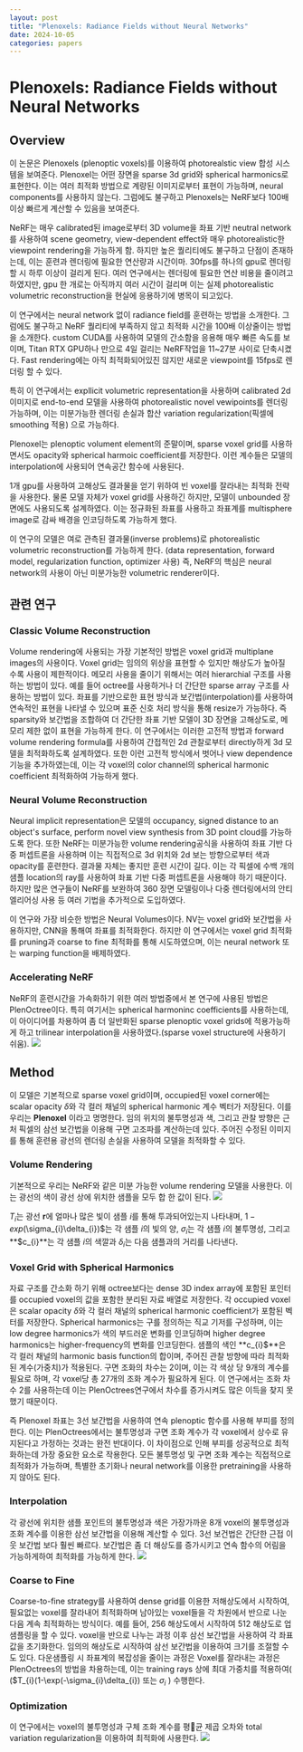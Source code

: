 ```yaml
---
layout: post
title: "Plenoxels: Radiance Fields without Neural Networks"
date: 2024-10-05
categories: papers
---
```


# Plenoxels: Radiance Fields without Neural Networks
 
## Overview
이 논문은 Plenoxels (plenoptic voxels)를 이용하여 photorealstic view 합성 시스템을 보여준다. Plenoxel는 어떤 장면을 sparse 3d grid와 spherical harmonics로 표현한다.
이는 여러 최적화 방법으로 계량된 이미지로부터 표현이 가능하며, neural components를 사용하지 않는다. 그럼에도 불구하고 Plenoxels는 NeRF보다 100배 이상 빠르게 계산할 수 있음을 보여준다. 

NeRF는 매우 calibrated된 image로부터 3D volume을 좌표 기반 neutral network를 사용하여 scene geometry, view-dependent effect와 매우 photorealistic한 viewpoint rendering을 가능하게 함. 
하지만 높은 퀄리티에도 불구하고 단점이 존재하는데, 이는 훈련과 렌더링에 필요한 연산량과 시간이마. 30fps를 하나의 gpu로 렌더링 할 시 하루 이상이 걸리게 된다. 여러 연구에서는 렌더링에 필요한 연산 비용을 줄이려고 하였지만,
gpu 한 개로는 아직까지 여러 시간이 걸리며 이는 실제 photorealistic volumetric reconstruction을 현실에 응용하기에 병목이 되고있다.

이 연구에서는 neural network 없이 radiance field를 훈련하는 방법을 소개한다. 그럼에도 불구하고 NeRF 퀄리티에 부족하지 않고 최적화 시간을 100배 이상줄이는 방법을 소개한다.
custom CUDA를 사용하여 모델의 간소함을 응용해 매우 빠른 속도를 보이며, Titan RTX GPU하나 만으로 4일 걸리는 NeRF작업을 11~27분 사이로 단축시켰다. Fast rendering에는 아직 최적화되어있진 않지만
새로운 viewpoint를 15fps로 렌더링 할 수 있다. 

특히 이 연구에서는 expllicit volumetric representation을 사용하며 calibrated 2d 이미지로 end-to-end 모델을 사용하여 photorealistic novel vewipoints를 렌더링 가능하며,
이는 미분가능한 렌더링 손실과 합산 variation regularization(픽셀에 smoothing 적용) 으로 가능하다.

Plenoxel는 plenoptic volument element의 준말이며, sparse voxel grid를 사용하면서도 opacity와 spherical harmoic coefficient를 저장한다. 이런 계수들은 모델의 interpolation에 사용되어 
연속공간 함수에 사용된다.

1개 gpu를 사용하여 고해상도 결과물을 얻기 위하여 빈 voxel를 잘라내는 최적화 전략을 사용한다. 물론 모델 자체가 voxel grid를 사용하긴 하지만, 모델이 unbounded 장면에도 사용되도록 설계하였다.
이는 정규화된 좌표를 사용하고 좌표계를 multisphere image로 감싸 배경을 인코딩하도록 가능하게 했다.

이 연구의 모델은 여로 관측된 결과물(inverse problems)로 photorealistic volumetric reconstruction를 가능하게 한다. (data representation, forward model, regularization function, optimizer 사용)
즉, NeRF의 핵심은 neural network의 사용이 아닌 미분가능한 volumetric renderer이다.

## 관련 연구
### Classic Volume Reconstruction
Volume rendering에 사용되는 가장 기본적인 방법은 voxel grid과 multiplane images의 사용이다. Voxel grid는 임의의 위상을 표현할 수 있지만 해상도가 높아질 수록 사용이 제한적이다. 메모리 사용을 줄이기 위해서는 여러 hierarchial 구조를 사용하는 방법이 있다. 예를 들어 octree를 사용하거나 더 간단한 sparse array 구조를 사용하는 방법이 있다. 좌표를 기반으로한 표현 방식과 보간법(interpolation)를 사용하여 연속적인 표현을 나타낼 수 있으며 표준 신호 처리 방식을 통해 resize가 가능하다. 즉 sparsity와 보간법을 조합하여 더 간단한
좌표 기반 모델이 3D 장면을 고해상도로, 메모리 제한 없이 표현을 가능하게 한다. 이 연구에서는 이러한 고전적 방법과 forward volume rendering formula를 사용하여 간접적인 2d 관찰로부터 directly하게 3d 모델을 최적화하도록 설계하였다. 또한 이런 고전적 방식에서 벗어나 view dependence 기능을 추가하였는데, 이는 각 voxel의 color channel의 spherical harmonic coefficient 최적화하여 가능하게 했다. 

### Neural Volume Reconstruction
Neural implicit representation은 모델의 occupancy, signed distance to an object's surface, perform novel view synthesis from 3D point cloud를 가능하도록 한다. 
또한 NeRF는 미분가능한 volume rendering공식을 사용하여 좌표 기반 다중 퍼셉트론을 사용하며 이는 직접적으로 3d 위치와 2d 보는 방향으로부터 색과 opacity를 훈련한다. 결과물 자체는 좋지만 훈련 시간이 길다. 이는 각 픽셀에 수백 개의 샘플 location의 ray를 사용하여 좌표 기반 다중 퍼셉트론을 사용해야 하기 때문이다. 하지만 많은 연구들이 NeRF를 보완하여 360 장면 모델링이나 다중 렌더링에서의 안티 엘리어싱 사용 등 여러 기법을 추가적으로 도입하였다.

이 연구와 가장 비슷한 방법은 Neural Volumes이다. NV는 voxel grid와 보간법을 사용하지만, CNN을 통해여 좌표를 최적화한다. 하지만 이 연구에서는 voxel grid 최적화를 pruning과
coarse to fine 최적화를 통해 시도하였으며, 이는 neural network 또는 warping function을 배제하였다.

### Accelerating NeRF
NeRF의 훈련시간을 가속화하기 위한 여러 방법중에서 본 연구에 사용된 방법은 PlenOctree이다. 특히 여기서는 spherical harmoninc coefficients를 사용하는데, 이 아이디어를 차용하여 좀 더 일반화된 sparse plenoptic voxel grids에 적용가능하게 하고 trilinear interpolation을 사용하였다.(sparse voxel structure에 사용하기 쉬움).
![](/images/Plenoxels/1.png)


## Method
이 모델은 기본적으로 sparse voxel grid이며, occupied된 voxel corner에는 scalar opacity $\delta$와 각 컬러 채널의 spherical harmonic 계수 벡터가 저장된다. 이를 우리는 **Plenoxel** 이라고 명명한다. 임의 위치의 불투명성과 색, 그리고 관찰 방향은 근처 픽셀의 삼선 보간법을 이용해 구면 고조파를 계산하는데 있다. 주어진 수정된 이미지를 통해 훈련용 광선의 렌더링 손실을 사용하여 모델을 최적화할 수 있다. 

### Volume Rendering
기본적으로 우리는 NeRF와 같은 미분 가능한 volume rendering 모델을 사용한다. 이는 광선의 색이 광선 상에 위치한 샘플을 모두 합 한 값이 된다. 
![](/images/Plenoxels/2.png)

$T_{i}$는 광선 **r**에 얼마나 많은 빛이 샘플 *i*를 통해 투과되어있는지 나타내며, $1 - exp($\sigma_{i}\delta_{i})$는 각 샘플 *i*의 빛의 양, $\sigma_{i}$는 각 샘플 *i*의 불투명성, 그리고 **$c_{i}**는 각 샘플 *i*의 색깔과 $\delta_{i}$는 다음 샘플과의 거리를 나타낸다. 

### Voxel Grid with Spherical Harmonics
자료 구조를 간소화 하기 위해 octree보다는 dense 3D index array에 포함된 포인터를 occupied voxel의 값을 포함한 분리된 자료 배열로 저장한다. 각 occupied voxel은 scalar opacity $\delta$와 각 컬러 채널의 spherical harmonic coefficient가 포함된 벡터를 저장한다. Spherical harmonics는 구를 정의하는 직교 기저를 구성하며, 이는 low degree harmonics가 색의 부드러운 변화를 인코딩하며 higher degree harmonics는 higher-frequency의 변화를 인코딩한다. 샘플의 색인 **c_{i}$**은 각 컬러 채널의 harmonic basis function의 합이며, 주어진 관찰 방향에 따라 최적화된 계수(가중치)가 적용된다. 구면 조화의 차수는 2이며, 이는 각 색상 당 9개의 계수를 필요로 하며, 각 voxel당 총 27개의 조화 계수가 필요하게 된다. 이 연구에서는 조화 차수 2를 사용하는데 이는 PlenOctrees연구에서 차수를 증가시켜도 많은 이득을 찾지 못했기 때문이다.

즉 Plenoxel 좌표는 3선 보간법을 사용하여 연속 plenoptic 함수를 사용해 부피를 정의한다. 이는 PlenOctrees에서는 불투명성과 구면 조화 계수가 각 voxel에서 상수로 유지된다고 가정하는 것과는 완전 반대이다. 이 차이점으로 인해 부피를 성공적으로 최적화하는데 가장 중요한 요소로 작용한다. 모든 불투명성 및 구면 조화 계수는 직접적으로 최적화가 가능하며, 특별한 초기화나 neural network를 이용한 pretraining을 사용하지 않아도 된다.

### Interpolation
각 광선에 위치한 샘플 포인트의 불투명성과 색은 가장가까운 8개 voxel의 불투명성과 조화 계수를 이용한 삼선 보간법을 이용해 계산할 수 있다. 3선 보건법은 간단한 근접 이웃 보간법 보다 훨씬 빠르다. 보간법은 좀 더 해상도를 증가시키고 연속 함수의 어림을 가능하게하여 최적화를 가능하게 한다. 
![](/images/Plenoxels/3.png)

### Coarse to Fine
Coarse-to-fine strategy를 사용하여 dense grid를 이용한 저해상도에서 시작하여, 필요없는 voxel를 잘라내어 최적화하며 남아있는 voxel들을 각 차원에서 반으로 나눈 다음 계속 최적화하는 방식이다. 예를 들어, 256 해상도에서 시작하여 512 해상도로 업샘플링을 할 수 있다. voxel을 반으로 나누는 과정 이후 삼선 보간법을 사용하여 각 좌표 값을 초기화한다. 임의의 해상도로 시작하여 삼선 보간법을 이용하여 크기를 조절할 수도 있다. 다운샘플링 시 좌표계의 복잡성을 줄이는 과정은 Voxel를 잘라내는 과정은 PlenOctrees의 방법을 차용하는데, 이는 training rays 상에 최대 가중치를 적용하여( ($T_{i}(1-\exp(-\sigma_{i}\delta_{i}) 또는 $\sigma_{i}$ ) 수행한다.

### Optimization
이 연구에서는 voxel의 불투명성과 구체 조화 계수를 평균 제곱 오차와 total variation regularization을 이용하여 최적화에 사용한다. 
![](/images/Plenoxels/4.png)

